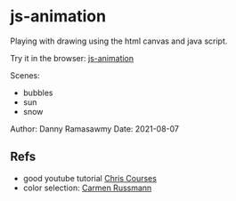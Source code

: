 # js-animation
Playing with drawing using the html canvas and java script.

Try it in the browser:
[js-animation](https://dannyramasawmy.github.io/js-animation/)

Scenes:
- bubbles
- sun
- snow

Author: Danny Ramasawmy
Date: 2021-08-07

## Refs
- good youtube tutorial [Chris Courses](https://www.youtube.com/watch?v=EO6OkltgudE&ab_channel=ChrisCourses)
- color selection: [Carmen Russmann](https://color.adobe.com/search?q=warm&t=term)